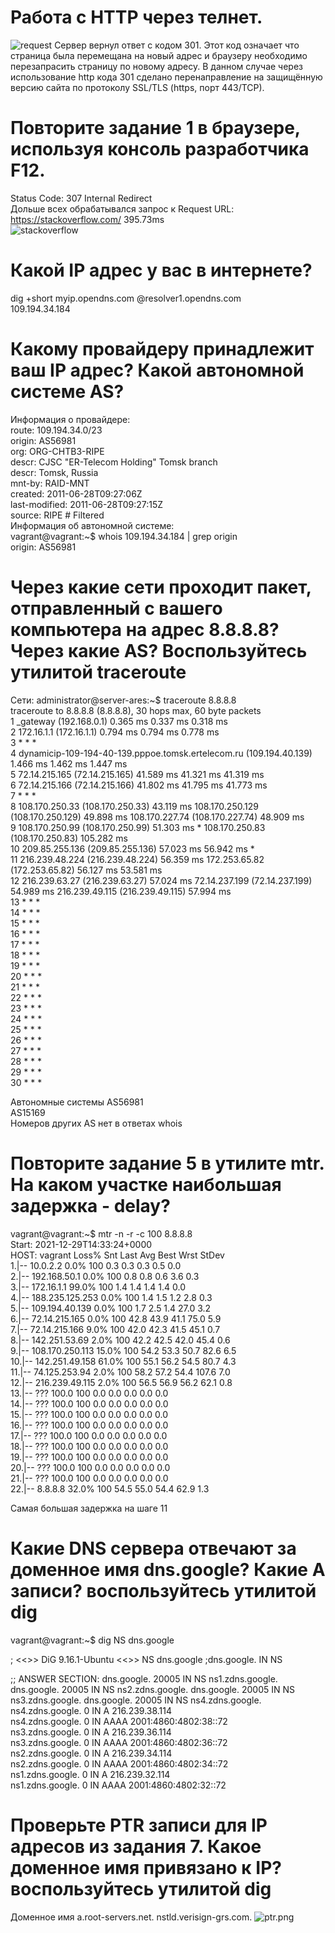 # Работа c HTTP через телнет.
![request](request.png)
Сервер вернул ответ с кодом 301. Этот код означает что страница была перемещана на новый адрес и браузеру необходимо перезапрасить страницу по новому адресу. В данном случае через использование http кода 301 сделано перенаправление на защищённую версию сайта по протоколу SSL/TLS (https, порт 443/TCP).  
# Повторите задание 1 в браузере, используя консоль разработчика F12.
Status Code: 307 Internal Redirect  
Дольше всех обрабатывался запрос к Request URL: https://stackoverflow.com/ 395.73ms  
![stackoverflow](stackoverflow.png)
# Какой IP адрес у вас в интернете?
dig +short myip.opendns.com @resolver1.opendns.com  
109.194.34.184  
# Какому провайдеру принадлежит ваш IP адрес? Какой автономной системе AS?
Информация о провайдере:  
route:          109.194.34.0/23  
origin:         AS56981  
org:            ORG-CHTB3-RIPE  
descr:          CJSC "ER-Telecom Holding" Tomsk branch  
descr:          Tomsk, Russia  
mnt-by:         RAID-MNT  
created:        2011-06-28T09:27:06Z  
last-modified:  2011-06-28T09:27:15Z  
source:         RIPE # Filtered  
Информация об автономной системе:  
vagrant@vagrant:~$ whois 109.194.34.184 | grep origin  
origin:         AS56981  
# Через какие сети проходит пакет, отправленный с вашего компьютера на адрес 8.8.8.8? Через какие AS? Воспользуйтесь утилитой traceroute
Сети:
administrator@server-ares:~$ traceroute 8.8.8.8   
traceroute to 8.8.8.8 (8.8.8.8), 30 hops max, 60 byte packets  
 1  _gateway (192.168.0.1)  0.365 ms  0.337 ms  0.318 ms  
 2  172.16.1.1 (172.16.1.1)  0.794 ms  0.794 ms  0.778 ms  
 3  * * *  
 4  dynamicip-109-194-40-139.pppoe.tomsk.ertelecom.ru (109.194.40.139)  1.466 ms  1.462 ms  1.447 ms  
 5  72.14.215.165 (72.14.215.165)  41.589 ms  41.321 ms  41.319 ms  
 6  72.14.215.166 (72.14.215.166)  41.802 ms  41.795 ms  41.773 ms  
 7  * * *  
 8  108.170.250.33 (108.170.250.33)  43.119 ms 108.170.250.129 (108.170.250.129)  49.898 ms 108.170.227.74 (108.170.227.74)  48.909 ms  
 9  108.170.250.99 (108.170.250.99)  51.303 ms * 108.170.250.83 (108.170.250.83)  105.282 ms  
10  209.85.255.136 (209.85.255.136)  57.023 ms  56.942 ms *  
11  216.239.48.224 (216.239.48.224)  56.359 ms 172.253.65.82 (172.253.65.82)  56.127 ms  53.581 ms  
12  216.239.63.27 (216.239.63.27)  57.024 ms 72.14.237.199 (72.14.237.199)  54.989 ms 216.239.49.115 (216.239.49.115)  57.994 ms  
13  * * *  
14  * * *  
15  * * *  
16  * * *  
17  * * *  
18  * * *  
19  * * *  
20  * * *  
21  * * *  
22  * * *  
23  * * *  
24  * * *  
25  * * *  
26  * * *  
27  * * *  
28  * * *  
29  * * *  
30  * * *  

Автономные системы
AS56981  
AS15169  
Номеров других AS нет в ответах whois  
# Повторите задание 5 в утилите mtr. На каком участке наибольшая задержка - delay?
vagrant@vagrant:~$ mtr -n -r -c 100 8.8.8.8  
Start: 2021-12-29T14:33:24+0000  
HOST: vagrant                     Loss%   Snt   Last   Avg  Best  Wrst StDev  
  1.|-- 10.0.2.2                   0.0%   100    0.3   0.3   0.3   0.5   0.0  
  2.|-- 192.168.50.1               0.0%   100    0.8   0.8   0.6   3.6   0.3  
  3.|-- 172.16.1.1                99.0%   100    1.4   1.4   1.4   1.4   0.0  
  4.|-- 188.235.125.253            0.0%   100    1.4   1.5   1.2   2.8   0.3  
  5.|-- 109.194.40.139             0.0%   100    1.7   2.5   1.4  27.0   3.2  
  6.|-- 72.14.215.165              0.0%   100   42.8  43.9  41.1  75.0   5.9  
  7.|-- 72.14.215.166              9.0%   100   42.0  42.3  41.5  45.1   0.7  
  8.|-- 142.251.53.69              2.0%   100   42.2  42.5  42.0  45.4   0.6  
  9.|-- 108.170.250.113           15.0%   100   54.2  53.3  50.7  82.6   6.5  
 10.|-- 142.251.49.158            61.0%   100   55.1  56.2  54.5  80.7   4.3  
 11.|-- 74.125.253.94              2.0%   100   58.2  57.2  54.4 107.6   7.0  
 12.|-- 216.239.49.115             2.0%   100   56.5  56.9  56.2  62.1   0.8  
 13.|-- ???                       100.0   100    0.0   0.0   0.0   0.0   0.0  
 14.|-- ???                       100.0   100    0.0   0.0   0.0   0.0   0.0  
 15.|-- ???                       100.0   100    0.0   0.0   0.0   0.0   0.0  
 16.|-- ???                       100.0   100    0.0   0.0   0.0   0.0   0.0  
 17.|-- ???                       100.0   100    0.0   0.0   0.0   0.0   0.0  
 18.|-- ???                       100.0   100    0.0   0.0   0.0   0.0   0.0  
 19.|-- ???                       100.0   100    0.0   0.0   0.0   0.0   0.0  
 20.|-- ???                       100.0   100    0.0   0.0   0.0   0.0   0.0  
 21.|-- ???                       100.0   100    0.0   0.0   0.0   0.0   0.0  
 22.|-- 8.8.8.8                   32.0%   100   54.5  55.0  54.4  62.9   1.3  

Самая большая задержка на шаге 11  
# Какие DNS сервера отвечают за доменное имя dns.google? Какие A записи? воспользуйтесь утилитой dig
vagrant@vagrant:~$ dig NS dns.google

; <<>> DiG 9.16.1-Ubuntu <<>> NS dns.google
;dns.google.                    IN      NS

;; ANSWER SECTION:
dns.google.             20005   IN      NS      ns1.zdns.google.
dns.google.             20005   IN      NS      ns2.zdns.google.
dns.google.             20005   IN      NS      ns3.zdns.google.
dns.google.             20005   IN      NS      ns4.zdns.google.
ns4.zdns.google.        0       IN      A       216.239.38.114  
ns4.zdns.google.        0       IN      AAAA    2001:4860:4802:38::72  
ns3.zdns.google.        0       IN      A       216.239.36.114  
ns3.zdns.google.        0       IN      AAAA    2001:4860:4802:36::72  
ns2.zdns.google.        0       IN      A       216.239.34.114  
ns2.zdns.google.        0       IN      AAAA    2001:4860:4802:34::72  
ns1.zdns.google.        0       IN      A       216.239.32.114  
ns1.zdns.google.        0       IN      AAAA    2001:4860:4802:32::72  

# Проверьте PTR записи для IP адресов из задания 7. Какое доменное имя привязано к IP? воспользуйтесь утилитой dig
Доменное имя a.root-servers.net. nstld.verisign-grs.com.
![ptr.png](ptr.png)

